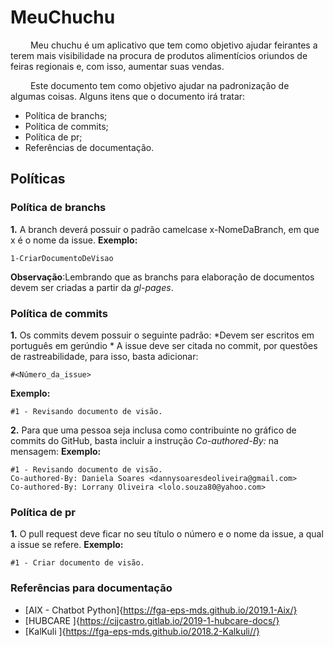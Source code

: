 # MeuChuchu
<p aling= "justify"> &emsp;&emsp; 
Meu chuchu é um aplicativo que tem como objetivo ajudar feirantes a terem mais visibilidade na procura de produtos alimentícios oriundos de feiras regionais e, com isso, aumentar suas vendas. </p>
<p aling= "justify"> &emsp;&emsp; 
Este documento tem como objetivo ajudar na padronização de algumas coisas. Alguns itens que o documento irá tratar:</p>

* Política de branchs;
* Política de commits;
* Política de pr;
* Referências de documentação.  


## Políticas 
### Política de branchs
**1.** A branch deverá possuir o padrão camelcase x-NomeDaBranch, em que x é o nome da issue. 
**Exemplo:** 
```
1-CriarDocumentoDeVisao
```
**Observação**:Lembrando que as branchs para elaboração de documentos devem ser criadas a partir da _gl-pages_.

### Política de commits
**1.** Os commits devem possuir o seguinte padrão:
*Devem ser escritos em português em gerúndio
*
A issue deve ser citada no commit, por questões de rastreabilidade, para isso, basta adicionar: 
```
#<Número_da_issue>
```
**Exemplo:**
```
#1 - Revisando documento de visão.
```
**2.** Para que uma pessoa seja inclusa como contribuinte no gráfico de commits do GitHub, basta incluir a instrução _Co-authored-By:_ na mensagem:
**Exemplo:**
```
#1 - Revisando documento de visão.
Co-authored-By: Daniela Soares <dannysoaresdeoliveira@gmail.com>
Co-authored-By: Lorrany Oliveira <lolo.souza80@yahoo.com>  
```
### Política de pr
**1.** O pull request deve ficar no seu título o número e o nome da issue, a qual a issue se refere.
**Exemplo:**
```
#1 - Criar documento de visão.
```
### Referências para documentação 
* [AIX - Chatbot Python]{https://fga-eps-mds.github.io/2019.1-Aix/}
* [HUBCARE ]{https://cjjcastro.gitlab.io/2019-1-hubcare-docs/}
* [KalKuli ]{https://fga-eps-mds.github.io/2018.2-Kalkuli//}

 
